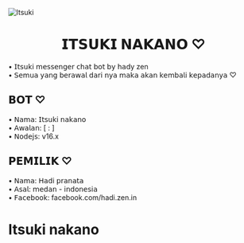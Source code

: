 ![Itsuki](https://i.ibb.co/S7NGyqQ/441990035-719770016836199-2138699235077975555-n-jpg-stp-dst-jpg-p480x480-nc-cat-109-ccb-1-7-nc-sid-9.jpg) 

<h1 align="center">𝗜𝗧𝗦𝗨𝗞𝗜 𝗡𝗔𝗞𝗔𝗡𝗢 ♡</h1>

• 𝖨𝗍𝗌𝗎𝗄𝗂 𝗆𝖾𝗌𝗌𝖾𝗇𝗀𝖾𝗋 𝖼𝗁𝖺𝗍 𝖻𝗈𝗍 𝖻𝗒 𝗁𝖺𝖽y zen<br />
• 𝖲𝖾𝗆𝗎𝖺 𝗒𝖺𝗇𝗀 𝖻𝖾𝗋𝖺𝗐𝖺𝗅 𝖽𝖺𝗋𝗂 𝗇𝗒𝖺 𝗆𝖺𝗄𝖺 𝖺𝗄𝖺𝗇 𝗄𝖾𝗆𝖻𝖺𝗅𝗂 𝗄𝖾𝗉𝖺𝖽𝖺𝗇𝗒𝖺 ♡

## 𝗕𝗢𝗧 ♡

• 𝖭𝖺𝗆𝖺: 𝖨𝗍𝗌𝗎𝗄𝗂 𝗇𝖺𝗄𝖺𝗇𝗈 <br />
• 𝖠𝗐𝖺𝗅𝖺𝗇: [ : ]<br />
• 𝖭𝗈𝖽𝖾𝗃𝗌: 𝗏16.x <br />

## 𝗣𝗘𝗠𝗜𝗟𝗜𝗞 ♡

• 𝖭𝖺𝗆𝖺: 𝖧𝖺𝖽𝗂 𝗉𝗋𝖺𝗇𝖺𝗍𝖺 <br />
• 𝖠𝗌𝖺𝗅: 𝗆𝖾𝖽𝖺𝗇 - 𝗂𝗇𝖽𝗈𝗇𝖾𝗌𝗂𝖺 <br />
• 𝖥𝖺𝖼𝖾𝖻𝗈𝗈𝗄: facebook.com/hadi.zen.in

# Itsuki nakano
